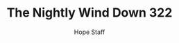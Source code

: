 ---
image: /assets/img/nwd/322_nwd_jeremiah_31_13_b_nlt.png
title: The Nightly Wind Down 322
number: 322
categories:
  - The Nightly Wind Down
author: Hope Staff
notes: The Nightly Wind Down 322
embed: >-
  EMBED_GOES_HERE
transcript: >-
  SOME LINES OF TEXT START HERE
---